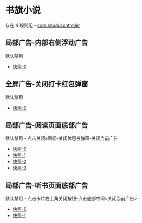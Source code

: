 # 书旗小说

存在 4 规则组 - [com.shuqi.controller](/src/apps/com.shuqi.controller.ts)

## 局部广告-内部右侧浮动广告

默认禁用

- [快照-0](https://i.gkd.li/i/12513811)

## 全屏广告-关闭打卡红包弹窗

默认禁用

- [快照-0](https://i.gkd.li/i/12513822)

## 局部广告-阅读页面底部广告

默认禁用 - 点击关闭x图标-关闭优惠券弹窗-关闭当前广告

- [快照-0](https://i.gkd.li/i/12513893)
- [快照-1](https://i.gkd.li/i/12513908)
- [快照-2](https://i.gkd.li/i/12513860)
- [快照-3](https://i.gkd.li/i/12901429)

## 局部广告-听书页面底部广告

默认禁用 - 点击卡片右上角关闭按钮-点击底部中间<关闭当前广告>

- [快照-0](https://i.gkd.li/i/12513959)
- [快照-1](https://i.gkd.li/i/12513944)
